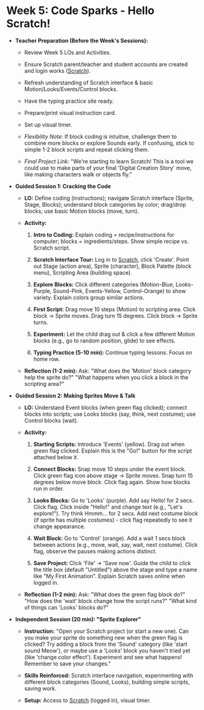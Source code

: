 ﻿# Week 5: Code Sparks - Hello Scratch!

- **Teacher Preparation (Before the Week's Sessions):**

  - Review Week 5 LOs and Activities.

  - Ensure Scratch parent/teacher and student accounts are created and login works ([<u>Scratch</u>](https://scratch.mit.edu/)).

  - Refresh understanding of Scratch interface & basic Motion/Looks/Events/Control blocks.

  - Have the typing practice site ready.

  - Prepare/print visual instruction card.

  - Set up visual timer.

  - *Flexibility Note:* If block coding is intuitive, challenge them to combine more blocks or explore Sounds early. If confusing, stick to simple 1-2 block scripts and repeat clicking them.

  - *Final Project Link:* "We're starting to learn Scratch! This is a tool we could use to make parts of your final 'Digital Creation Story' move, like making characters walk or objects fly."

- **Guided Session 1: Cracking the Code**

  - **LO:** Define coding (instructions); navigate Scratch interface (Sprite, Stage, Blocks); understand block categories by color; drag/drop blocks; use basic Motion blocks (move, turn).

  - **Activity:**

    1.  **Intro to Coding:** Explain coding = recipe/instructions for computer; blocks = ingredients/steps. Show simple recipe vs. Scratch script.

    2.  **Scratch Interface Tour:** Log in to [<u>Scratch</u>](https://scratch.mit.edu/), click 'Create'. Point out Stage (action area), Sprite (character), Block Palette (block menu), Scripting Area (building space).

    3.  **Explore Blocks:** Click different categories (Motion-Blue, Looks-Purple, Sound-Pink, Events-Yellow, Control-Orange) to show variety. Explain colors group similar actions.

    4.  **First Script:** Drag move 10 steps (Motion) to scripting area. Click block -\> Sprite moves. Drag turn 15 degrees. Click block -\> Sprite turns.

    5.  **Experiment:** Let the child drag out & click a few different Motion blocks (e.g., go to random position, glide) to see effects.

    6.  **Typing Practice (5-10 min):** Continue typing lessons. Focus on home row.

  - **Reflection (1-2 min):** Ask: "What does the 'Motion' block category help the sprite do?" "What happens when you click a block in the scripting area?"

- **Guided Session 2: Making Sprites Move & Talk**

  - **LO:** Understand Event blocks (when green flag clicked); connect blocks into scripts; use Looks blocks (say, think, next costume); use Control blocks (wait).

  - **Activity:**

    1.  **Starting Scripts:** Introduce 'Events' (yellow). Drag out when green flag clicked. Explain this is the "Go!" button for the script attached below it.

    2.  **Connect Blocks:** Snap move 10 steps under the event block. Click green flag icon above stage -\> Sprite moves. Snap turn 15 degrees below move block. Click flag again. Show how blocks run in order.

    3.  **Looks Blocks:** Go to 'Looks' (purple). Add say Hello! for 2 secs. Click flag. Click inside "Hello!" and change text (e.g., "Let's explore!"). Try think Hmmm... for 2 secs. Add next costume block (if sprite has multiple costumes) - click flag repeatedly to see it change appearance.

    4.  **Wait Block:** Go to 'Control' (orange). Add a wait 1 secs block between actions (e.g., move, wait, say, wait, next costume). Click flag, observe the pauses making actions distinct.

    5.  **Save Project:** Click 'File' -\> 'Save now'. Guide the child to click the title box (default "Untitled") above the stage and type a name like "My First Animation". Explain Scratch saves online when logged in.

  - **Reflection (1-2 min):** Ask: "What does the green flag block do?" "How does the 'wait' block change how the script runs?" "What kind of things can 'Looks' blocks do?"

- **Independent Session (20 min): "Sprite Explorer"**

  - **Instruction:** "Open your Scratch project (or start a new one). Can you make your sprite do something new when the green flag is clicked? Try adding a block from the 'Sound' category (like 'start sound Meow'), or maybe use a 'Looks' block you haven't tried yet (like 'change color effect'). Experiment and see what happens! Remember to save your changes."

  - **Skills Reinforced:** Scratch interface navigation, experimenting with different block categories (Sound, Looks), building simple scripts, saving work.

  - **Setup:** Access to [<u>Scratch</u>](https://scratch.mit.edu/) (logged in), visual timer.

